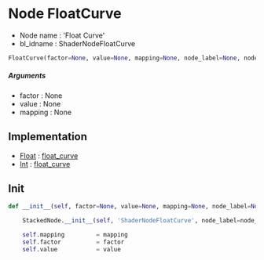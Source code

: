 # Node FloatCurve

- Node name : 'Float Curve'
- bl_idname : ShaderNodeFloatCurve


``` python
FloatCurve(factor=None, value=None, mapping=None, node_label=None, node_color=None)
```
##### Arguments

- factor : None
- value : None
- mapping : None

## Implementation

- [Float](/docs/GeoNodes/Float.md) : [float_curve](/docs/GeoNodes/Float.md#float_curve)
- [Int](/docs/GeoNodes/Int.md) : [float_curve](/docs/GeoNodes/Int.md#float_curve)

## Init

``` python
def __init__(self, factor=None, value=None, mapping=None, node_label=None, node_color=None):

    StackedNode.__init__(self, 'ShaderNodeFloatCurve', node_label=node_label, node_color=node_color)

    self.mapping         = mapping
    self.factor          = factor
    self.value           = value
```

